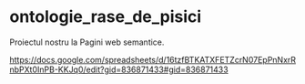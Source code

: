 # ontologie_rase_de_pisici
Proiectul nostru la Pagini web semantice.

https://docs.google.com/spreadsheets/d/16tzfBTKATXFETZcrN07EpPnNxrRnbPXt0InPB-KKJq0/edit?gid=836871433#gid=836871433
